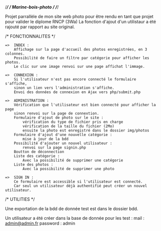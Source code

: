 /******************************************************/
/*              Marine-bois-photo                     */
/******************************************************/

Projet parrallèle de mon site web photo pour être rendu en tant que projet pour valider le diplome RNCP (3Wa)
La fonction d'ajout d'un utilistaur a été rajouté par rapport au site original.

/*          FONCTIONNALITES     */

    =>  INDEX :
        Affichage sur la page d'accueil des photos enregistrées, en 3 colonnes.
        Possibilité de faire un filtre par catégorie pour afficher les photos.
        Le clic sur une image renvoi sur une page affichat l'immage. 

    =>  CONNEXION :
        Si l'utilisateur n'est pas encore connecté le formulaire s'affiche,
        sinon un lien vers l'administration s'affiche.
        Envoi des données de connexion en Ajax vers php/submit.php

    =>  ADMINISTRATION :
        Vérification que l'utilisateur est bien connecté pour afficher la page
        sinon renvoi sur la page de connextion.
        Formulaire d'ajout de photo sur le site :
            vérification du type de fichier pris en charge
            vérification de la taille du fichier (2Mo)
            ensuite la photo est enregistré dans le dossier img/photos
        Formulaire d'ajout d'une nouvelle catégorie :
            mise à jour de la bdd
        Possibilité d'ajouter un nouvel utilisateur :
            renvoi sur la page signin.php
        Boutton de déconnection 
        Liste des catégorie :
            Avec la possibilité de supprimer une catégorie
        Liste des photos :
            Avec la possibilité de supprimer une photo       

    =>  SIGN IN :
        Ce formulaire est accessible si l'utilisateur est connecté.
        Car seul un utilisateur déjà authentifié peut créer un nouvel utilisateur.               


/*        UTILITIES         */

Une  exportation de la bdd de donnée test est dans le dossier bdd.

Un utilisateur a été créer dans la base de donnée pour les test :
mail : admin@admin.fr
password : admin